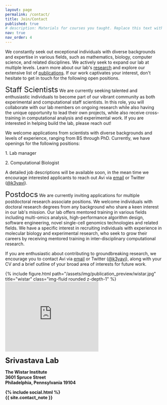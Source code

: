 ```yaml
---
layout: page
permalink: /contact/
title: Join/Contact
published: true
# description: Materials for courses you taught. Replace this text with your description.
nav: true
nav_order: 4
---
```


We constantly seek out exceptional individuals with diverse backgrounds and expertise in various fields, such as mathematics, biology, computer science, and related disciplines. We actively seek to expand our lab at multiple levels. Learn more about our lab's <a href="{{ 'research' | relative_url }}">research</a> and explore our extensive list of <a href="{{ 'publications' | relative_url }}">publications</a>. If our work captivates your interest, don't hesitate to get in touch for the following open positions.

<font size="+2">Staff Scientists</font>
We are currently seeking talented and enthusiastic individuals to become part of our vibrant community as both experimental and computational staff scientists. In this role, you will collaborate with our lab members on ongoing research while also having the unique opportunity to lead their own projects, while also receive cross-training in computational analysis and experimental work. If you are interested in helping build the lab, please reach out!

We welcome applications from scientists with diverse backgrounds and levels of experience, ranging from BS through PhD. Currently, we have openings for the following positions:
<p>1. Lab manager </p>
<p>2. Computational Biologist </p>

A detailed job descriptions will be available soon, in the mean time we encourage interested applicants to reach out Avi via <a href="mailto:asrivastava@wistar.org">email</a> or Twitter (<a href="https://twitter.com/k3yavi">@k3yavi</a>). 

<font size="+2">Postdocs</font>
We are currently inviting applications for multiple postdoctoral research associate positions. We welcome individuals with doctoral research degrees from any background who share a keen interest in our lab's mission. Our lab offers mentored training in various fields including multi-omics analysis, high-performance algorithm design, software engineering, novel single-cell genomics technologies and related fields. We have a specific interest in recruiting individuals with experience in molecular biology and experimental research, who seek to grow their careers by receiving mentored training in inter-disciplinary computational research.

If you are enthusiastic about contributing to groundbreaking research, we encourage you to contact Avi via <a href="mailto:asrivastava@wistar.org">email</a> or Twitter (<a href="https://twitter.com/k3yavi">@k3yavi</a>), along with your CV and a brief outline of your broad area of interests for future work.


<div class="row justify-content-sm-center">
  <div class="col-sm-6 mt-3 mt-md-0">
      {% include figure.html path="/assets/img/publication_preview/wistar.jpg" title="wistar" class="img-fluid rounded z-depth-1" %}
  </div>
  <div class="col-sm-6 mt-3 mt-md-0">
      <iframe src="https://www.google.com/maps/embed?pb=!1m18!1m12!1m3!1d3058.5712824403263!2d-75.19819272374848!3d39.95097837151828!2m3!1f0!2f0!3f0!3m2!1i1024!2i768!4f13.1!3m3!1m2!1s0x89c6c6598069e279%3A0x184000160e8fb50e!2sThe%20Wistar%20Institute!5e0!3m2!1sen!2sus!4v1685149671130!5m2!1sen!2sus" width="300" height="225" style="border:0;" allowfullscreen="" loading="lazy" referrerpolicy="no-referrer-when-downgrade"></iframe>
  </div>
</div>





<p><b><font size="+2">Srivastava Lab</font><p>
<p>The Wistar Institute<br>
3601 Spruce Street<br>
Philadelphia, Pennsylvania 19104</p>

<div class="social">
  <div class="contact-icons">
    {% include social.html %}
  </div>

  <div class="contact-note">
    {{ site.contact_note }}
  </div>

</div>